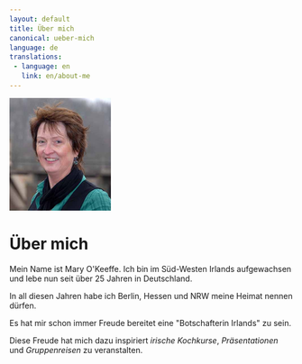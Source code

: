 ```yaml
---
layout: default
title: Über mich
canonical: ueber-mich
language: de
translations:
 - language: en
   link: en/about-me
---
```

<img class="mary" width="180" height="200" src="img/mary-2.jpg">

# Über mich

Mein Name ist Mary O'Keeffe. Ich bin im Süd-Westen Irlands aufgewachsen und lebe
nun seit über 25 Jahren in Deutschland.

In all diesen Jahren habe ich Berlin, Hessen und NRW meine Heimat nennen dürfen.

Es hat mir schon immer Freude bereitet eine "Botschafterin Irlands" zu sein.

Diese Freude hat mich dazu inspiriert *irische Kochkurse*, *Präsentationen* und
*Gruppenreisen* zu veranstalten.
